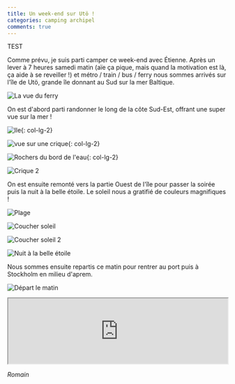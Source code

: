```yaml
---
title: Un week-end sur Utö !
categories: camping archipel
comments: true
---
```


TEST

Comme prévu, je suis parti camper ce week-end avec Étienne.
Après un lever à 7 heures samedi matin (aïe ça pique, mais quand la motivation
est là, ça aide à se reveiller !) et métro / train / bus / ferry nous sommes
arrivés sur l'île de Utö, grande île donnant au Sud sur la mer Baltique.

![La vue du ferry](/dl/photos/uto0.jpg)

On est d'abord parti randonner le long de la côte Sud-Est, offrant
une super vue sur la mer !

![Ile](/dl/photos/uto1.jpg){: col-lg-2}

![vue sur une crique](/dl/photos/uto2.jpg){: col-lg-2}

![Rochers du bord de l'eau](/dl/photos/uto3.jpg){: col-lg-2}

![Crique 2](/dl/photos/uto4.jpg)

On est ensuite remonté vers la partie Ouest de l'île pour passer la soirée
puis la nuit à la belle étoile. Le soleil nous a gratifié de couleurs
magnifiques !

![Plage](/dl/photos/uto5.jpg)

![Coucher soleil](/dl/photos/uto6.jpg)

![Coucher soleil 2](/dl/photos/uto7.jpg)

![Nuit à la belle étoile](/dl/photos/uto8.jpg)

Nous sommes ensuite repartis ce matin pour rentrer au port puis
à Stockholm en milieu d'aprem.

![Départ le matin](/dl/photos/uto9.jpg)

<iframe src="https://www.google.com/maps/embed?pb=!1m18!1m12!1m3!1d46579.603079597786!2d18.22313860762958!3d58.93901928592134!2m3!1f0!2f0!3f0!3m2!1i1024!2i768!4f13.1!3m3!1m2!1s0x46f58b697c6b026b%3A0x216057e332be7715!2zVXTDtg!5e0!3m2!1sfr!2sse!4v1462810049726" width="100%"></iframe>

*Romain*
